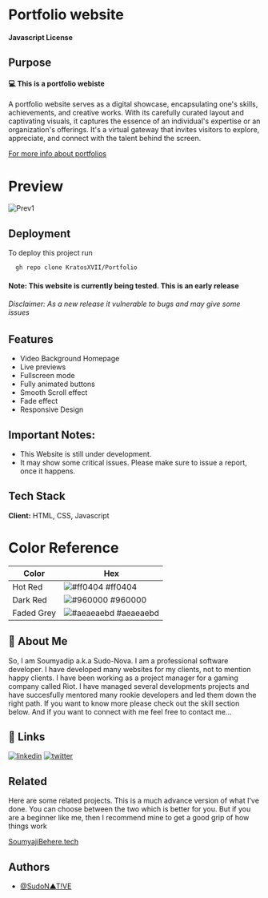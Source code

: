 # Portfolio website




#### Javascript License



## Purpose

#### 💻 This is a portfolio webiste 

A portfolio website serves as a digital showcase, encapsulating one's skills, achievements, and creative works. With its carefully curated layout and captivating visuals, it captures the essence of an individual's expertise or an organization's offerings. It's a virtual gateway that invites visitors to explore, appreciate, and connect with the talent behind the screen.

[For more info about portfolios](https://www.google.com/url?sa=t&rct=j&q=&esrc=s&source=web&cd=&cad=rja&uact=8&ved=2ahUKEwiuzf7dn6z_AhXXxjgGHW8PBWkQFnoECAkQAQ&url=https%3A%2F%2Fen.wikipedia.org%2Fwiki%2FPortfolio&usg=AOvVaw0esSbLMfkmbjkNplceYHhJ)


# Preview


![Prev1](https://github.com/KratosXVII/Portfolio/assets/115424812/fc03a1df-f680-48cc-be9d-13741f7cc080)




## Deployment

To deploy this project run

```bash
  gh repo clone KratosXVII/Portfolio
```


#### Note: This website is currently being tested. This is an early release
###### Disclaimer: As a new release it vulnerable to bugs and may give some issues
## Features

- Video Background Homepage
- Live previews
- Fullscreen mode
- Fully animated buttons
- Smooth Scroll effect
- Fade effect
- Responsive Design


## Important Notes:
 - This Website is still under development.
 - It may show some critical issues. Please make sure to issue a report, once it happens.
 
## Tech Stack

**Client:** HTML, CSS, Javascript


# Color Reference

| Color             | Hex                                                                |
| ----------------- | ------------------------------------------------------------------ |
| Hot Red | ![#ff0404](https://via.placeholder.com/10/ff0404?text=+) #ff0404 |
| Dark Red | ![#960000](https://via.placeholder.com/10/960000?text=+) #960000 |
| Faded Grey | ![#aeaeaebd](https://via.placeholder.com/10/aeaeaebd?text=+) #aeaeaebd |



## 🚀 About Me

So, I am Soumyadip a.k.a Sudo-Nova. I am a professional software developer. I have developed many websites for my clients, not to mention happy clients. I have been working as a project manager for a gaming company called Riot. I have managed several developments projects and have succesfully mentored many rookie developers and led them down the right path. If you want to know more please check out the skill section below. And if you want to connect with me feel free to contact me...

## 🔗 Links
[![linkedin](https://img.shields.io/badge/linkedin-0A66C2?style=for-the-badge&logo=linkedin&logoColor=white)](https://www.linkedin.com/in/soumyadip-sanyal-a2867925a/)
[![twitter](https://img.shields.io/badge/twitter-1DA1F2?style=for-the-badge&logo=twitter&logoColor=white)](https://twitter.com/fncxnova1?s=11)


## Related

Here are some related projects. This is a much advance version  of what I've done. You can choose between the two which is better for you. But if you are a beginner like me, then I recommend mine to get a good grip of how things work

[SoumyajiBehere.tech](https://github.com/soumyajit4419/Portfolio.git)


## Authors

- [@SudoN▲T!VE](https://github.com/KratosXVII)

